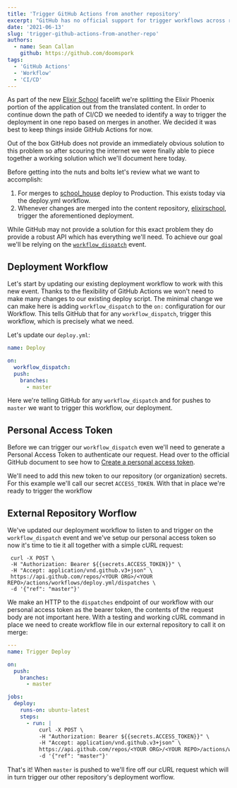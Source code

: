 ```yaml
---
title: 'Trigger GitHub Actions from another repository'
excerpt: "GitHub has no official support for trigger workflows across repos but that won't stop us!"
date: '2021-06-13'
slug: 'trigger-github-actions-from-another-repo'
authors:
  - name: Sean Callan
    github: https://github.com/doomspork
tags:
  - 'GitHub Actions'
  - 'Workflow'
  - 'CI/CD'
---
```


As part of the new [Elixir School](https://elixirischool.com) facelift we're splitting the Elixir Phoenix portion of the application out from the translated content.
In order to continue down the path of CI/CD we needed to identify a way to trigger the deployment in one repo based on merges in another.
We decided it was best to keep things inside GitHub Actions for now.

Out of the box GitHub does not provide an immediately obvious solution to this problem so after scouring the internet we were finally able to piece together a working solution which we'll document here today.

Before getting into the nuts and bolts let's review what we want to accomplish:

1. For merges to [school_house](https://github.com/elixirschool/school_house) deploy to Production. This exists today via the deploy.yml workflow.
2. Whenever changes are merged into the content repository, [elixirschool](https://github.com/elixirschool/elixirschool), trigger the aforementioned deployment.

While GitHub may not provide a solution for this exact problem they do provide a robust API which has everything we'll need.
To achieve our goal we'll be relying on the [`workflow_dispatch`](https://github.blog/changelog/2020-07-06-github-actions-manual-triggers-with-workflow_dispatch/) event.

## Deployment Workflow

Let's start by updating our existing deployment workflow to work with this new event.
Thanks to the flexibility of GitHub Actions we won't need to make many changes to our existing deploy script.
The minimal change we can make here is adding `workflow_dispatch` to the `on:` configuration for our Workflow.
This tells GitHub that for any `workflow_dispatch`, trigger this workflow, which is precisely what we need.

Let's update our `deploy.yml`:

```yaml
name: Deploy

on:
  workflow_dispatch:
  push:
    branches:
      - master
```

Here we're telling GitHub for any `workflow_dispatch` and for pushes to `master` we want to trigger this workflow, our deployment.

## Personal Access Token

Before we can trigger our `workflow_dispatch` even we'll need to generate a Personal Access Token to authenticate our request. Head over to the official GitHub document to see how to [Create a personal access token](https://docs.github.com/en/github/authenticating-to-github/keeping-your-account-and-data-secure/creating-a-personal-access-token).

We'll need to add this new token to our repository (or organization) secrets. For this example we'll call our secret `ACCESS_TOKEN`.
With that in place we're ready to trigger the workflow

## External Repository Worflow

We've updated our deployment workflow to listen to and trigger on the `workflow_dispatch` event and we've setup our personal access token so now it's time to tie it all together with a simple cURL request:

```shell
 curl -X POST \
 -H "Authorization: Bearer ${{secrets.ACCESS_TOKEN}}" \
 -H "Accept: application/vnd.github.v3+json" \
 https://api.github.com/repos/<YOUR ORG>/<YOUR REPO>/actions/workflows/deploy.yml/dispatches \
 -d '{"ref": "master"}'
```

We make an HTTP to the `dispatches` endpoint of our workflow with our personal access token as the bearer token, the contents of the request body are not important here.
With a testing and working cURL command in place we need to create workflow file in our external repository to call it on merge:

```yaml
---
name: Trigger Deploy

on:
  push:
    branches:
      - master

jobs:
  deploy:
    runs-on: ubuntu-latest
    steps:
      - run: |
          curl -X POST \
          -H "Authorization: Bearer ${{secrets.ACCESS_TOKEN}}" \
          -H "Accept: application/vnd.github.v3+json" \
          https://api.github.com/repos/<YOUR ORG>/<YOUR REPO>/actions/workflows/deploy.yml/dispatches \
          -d '{"ref": "master"}'
```

That's it! When `master` is pushed to we'll fire off our cURL request which will in turn trigger our other repository's deployment worflow.
